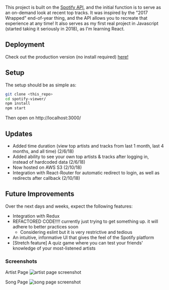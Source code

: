 This project is built on the [Spotify API](https://beta.developer.spotify.com/), and the initial function is to serve as an on-demand look at recent top tracks. It was inspired by the "2017 Wrapped" end-of-year thing, and the API allows you to recreate that experience at any time! It also serves as my first real project in Javascript (started taking it seriously in 2018), as I'm learning React.

## Deployment
Check out the production version (no install required) [here!](http://reactdeploy.s3-website-us-east-1.amazonaws.com)

## Setup
The setup should be as simple as: 
```bash
git clone <this_repo>
cd spotify-viewer/
npm install
npm start
```

Then open on http://localhost:3000/

## Updates
- Added time duration (view top artists and tracks from last 1 month, last 4 months, and all time) (2/6/18)
- Added ability to see your own top artists & tracks after logging in, instead of hardcoded data (2/6/18)
- Now hosted on AWS S3 (2/10/18)
- Integration with React-Router for automatic redirect to login, as well as redirects after callback (2/10/18)

## Future Improvements
Over the next days and weeks, expect the following features:

- Integration with Redux
- REFACTORED CODE!!!! currently just trying to get something up. it will adhere to better practices soon
	- Considering eslint but it is very restrictive and tedious
- An intuitive, informative UI that gives the feel of the Spotify platform
- [Stretch feature] A quiz game where you can test your friends' knowledge of your most-listened artists


### Screenshots
Artist Page
![artist page screenshot](https://raw.githubusercontent.com/ebatsell/spotify-viewer/master/src/images/screenshot1.png)


Song Page
![song page screenshot](https://raw.githubusercontent.com/ebatsell/spotify-viewer/master/src/images/screenshot2.png)